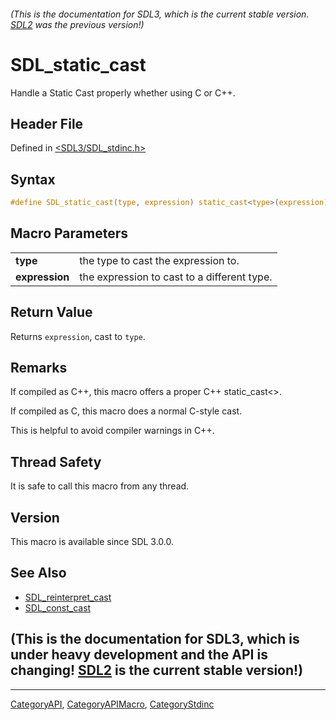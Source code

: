 ###### (This is the documentation for SDL3, which is the current stable version. [SDL2](https://wiki.libsdl.org/SDL2/) was the previous version!)
# SDL_static_cast

Handle a Static Cast properly whether using C or C++.

## Header File

Defined in [<SDL3/SDL_stdinc.h>](https://github.com/libsdl-org/SDL/blob/main/include/SDL3/SDL_stdinc.h)

## Syntax

```c
#define SDL_static_cast(type, expression) static_cast<type>(expression)  /* or `((type)(expression))` in C */
```

## Macro Parameters

|                |                                             |
| -------------- | ------------------------------------------- |
| **type**       | the type to cast the expression to.         |
| **expression** | the expression to cast to a different type. |

## Return Value

Returns `expression`, cast to `type`.

## Remarks

If compiled as C++, this macro offers a proper C++ static_cast<>.

If compiled as C, this macro does a normal C-style cast.

This is helpful to avoid compiler warnings in C++.

## Thread Safety

It is safe to call this macro from any thread.

## Version

This macro is available since SDL 3.0.0.

## See Also

- [SDL_reinterpret_cast](SDL_reinterpret_cast)
- [SDL_const_cast](SDL_const_cast)


## (This is the documentation for SDL3, which is under heavy development and the API is changing! [SDL2](https://wiki.libsdl.org/SDL2/) is the current stable version!)



----
[CategoryAPI](CategoryAPI), [CategoryAPIMacro](CategoryAPIMacro), [CategoryStdinc](CategoryStdinc)

